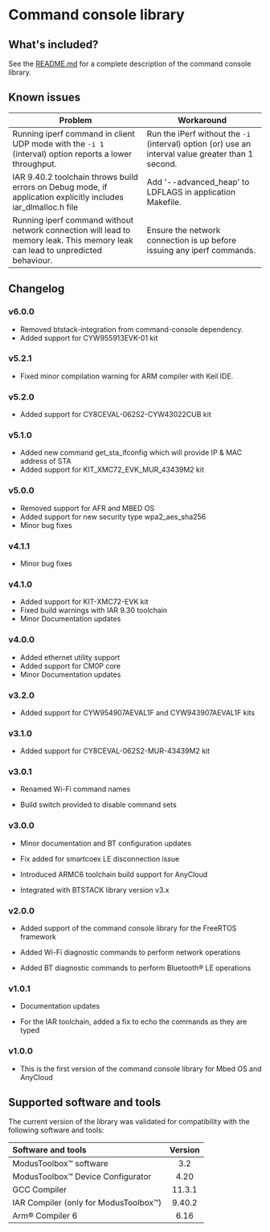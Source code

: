 # Command console library

## What's included?

See the [README.md](./README.md) for a complete description of the command console library.

## Known issues
| Problem | Workaround |
| ------- | ---------- |
| Running iperf command in client UDP mode with the `-i 1` (interval) option reports a lower throughput. | Run the iPerf without the `-i` (interval) option (or) use an interval value greater than 1 second. |
| IAR 9.40.2 toolchain throws build errors on Debug mode, if application explicitly includes iar_dlmalloc.h file | Add '--advanced_heap' to LDFLAGS in application Makefile. |
| Running iperf command without network connection will lead to memory leak. This memory leak can lead to unpredicted behaviour. | Ensure the network connection is up before issuing any iperf commands. |

## Changelog

### v6.0.0
- Removed btstack-integration from command-console dependency.
- Added support for CYW955913EVK-01 kit

### v5.2.1
- Fixed minor compilation warning for ARM compiler with Keil IDE.

### v5.2.0
- Added support for CY8CEVAL-062S2-CYW43022CUB kit

### v5.1.0
- Added new command get_sta_ifconfig which will provide IP & MAC address of STA
- Added support for KIT_XMC72_EVK_MUR_43439M2 kit

### v5.0.0
- Removed support for AFR and MBED OS
- Added support for new security type wpa2_aes_sha256
- Minor bug fixes

### v4.1.1

- Minor bug fixes

### v4.1.0

- Added support for KIT-XMC72-EVK kit
- Fixed build warnings with IAR 9.30 toolchain
- Minor Documentation updates

### v4.0.0

- Added ethernet utility support
- Added support for CM0P core
- Minor Documentation updates

### v3.2.0

- Added support for CYW954907AEVAL1F and CYW943907AEVAL1F kits

### v3.1.0

- Added support for CY8CEVAL-062S2-MUR-43439M2 kit

### v3.0.1

- Renamed Wi-Fi command names

- Build switch provided to disable command sets

### v3.0.0

- Minor documentation and BT configuration updates

- Fix added for smartcoex LE disconnection issue

- Introduced ARMC6 toolchain build support for AnyCloud

- Integrated with BTSTACK library version v3.x

### v2.0.0

- Added support of the command console library for the FreeRTOS framework

- Added Wi-Fi diagnostic commands to perform network operations

- Added BT diagnostic commands to perform Bluetooth&reg; LE operations

### v1.0.1

- Documentation updates

- For the IAR toolchain, added a fix to echo the commands as they are typed

### v1.0.0

- This is the first version of the command console library for Mbed OS and AnyCloud

## Supported software and tools

The current version of the library was validated for compatibility with the following software and tools:

| Software and tools                                      | Version |
| :---                                                    | :----:  |
| ModusToolbox&trade; software                            | 3.2     |
| ModusToolbox&trade; Device Configurator                 | 4.20    |
| GCC Compiler                                            | 11.3.1  |
| IAR Compiler (only for ModusToolbox&trade;)             | 9.40.2  |
| Arm® Compiler 6                                         | 6.16    |
